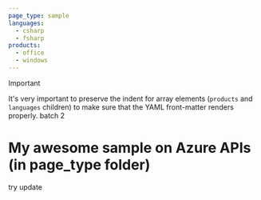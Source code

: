 ```yaml
---
page_type: sample
languages:
  - csharp
  - fsharp
products:
  - office
  - windows
---
```


>[!IMPORTANT]
>It's very important to preserve the indent for array elements (`products` and `languages` children) to make sure that the YAML front-matter renders properly. batch 2

# My awesome sample on Azure APIs (in page_type folder)

try update


